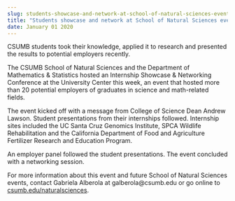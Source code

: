 ```yaml
---
slug: students-showcase-and-network-at-school-of-natural-sciences-event
title: "Students showcase and network at School of Natural Sciences event"
date: January 01 2020
---
```


 
<p>
  CSUMB students took their knowledge, applied it to research and presented the
  results to potential employers recently.
</p>
<p>
  The CSUMB School of Natural Sciences and the Department of Mathematics &amp;
  Statistics hosted an Internship Showcase &amp; Networking Conference at the
  University Center this week, an event that hosted more than 20 potential
  employers of graduates in science and math&#45;related fields.
</p>
<p>
  The event kicked off with a message from College of Science Dean Andrew
  Lawson. Student presentations from their internships followed. Internship
  sites included the UC Santa Cruz Genomics Institute, SPCA Wildlife
  Rehabilitation and the California Department of Food and Agriculture
  Fertilizer Research and Education Program.
</p>
<p>
  An employer panel followed the student presentations. The event concluded with
  a networking session.
</p>
<p>
  For more information about this event and future School of Natural Sciences
  events, contact Gabriela Alberola at galberola@csumb.edu or go online to
  <a href="https://csumb.edu/naturalsciences">csumb.edu/naturalsciences</a>.
</p>
 

